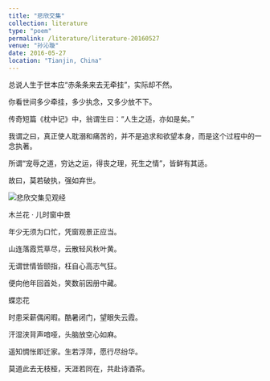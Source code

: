 ```yaml
---
title: "悲欣交集"
collection: literature
type: "poem"
permalink: /literature/literature-20160527
venue: "孙沁璇"
date: 2016-05-27
location: "Tianjin, China"
---
```


总说人生于世本应“赤条条来去无牵挂”，实际却不然。

你看世间多少牵挂，多少执念，又多少放不下。

传奇短篇《枕中记》中，翁谓生曰：“人生之适，亦如是矣。”

我谓之曰，真正使人耽溺和痛苦的，并不是追求和欲望本身，而是这个过程中的一念执著。

所谓“宠辱之道，穷达之运，得丧之理，死生之情”，皆鲜有其适。

故曰，莫若破执，强如弃世。

![悲欣交集见观经](https://sunqinxuan.github.io/images/literature-20160527-image1.jpg)


木兰花 · 儿时窗中景

年少无须为口忙，凭窗观景正应当。

山连落霞荒草尽，云散轻风秋叶黄。

无谓世情皆颐指，枉自心高志气狂。

便向他年回首处，笑数前因册中藏。

  

蝶恋花

时患采薪偶闲暇。酷暑闭门，望眼失云霞。

汗湿浃背声喑哑，头脑放空心如麻。

遥知惆怅即迁家。生若浮萍，愿行尽纷华。

莫道此去无枝桠，天涯若同在，共赴诗酒茶。


